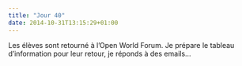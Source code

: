 ```yaml
---
title: "Jour 40"
date: 2014-10-31T13:15:29+01:00
---
```


Les élèves sont retourné à l’Open World Forum. Je prépare le tableau
d’information pour leur retour, je réponds à des emails…

